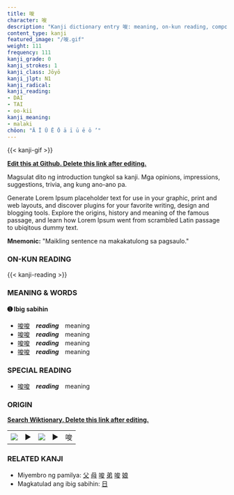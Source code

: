 ```yaml
---
title: 唆
character: 唆
description: "Kanji dictionary entry 唆: meaning, on-kun reading, compounds, origin, related kanji"
content_type: kanji
featured_image: "/唆.gif"
weight: 111
frequency: 111
kanji_grade: 0
kanji_strokes: 1
kanji_class: Jōyō
kanji_jlpt: N1
kanji_radical: 
kanji_reading: 
- DAI
- TAI
- oo-kii
kanji_meaning:
- malaki
chōon: "Ā Ī Ū Ē Ō ā ī ū ē ō ’"
---
```

[//]: # (Don't edit the line below. Kanji animated GIF code is automatically generated.)
{{< kanji-gif >}}

[//]: # (Edit below this line.)

**[Edit this at Github. Delete this link after editing.](https://github.com/tim0g/tim/tree/main/content/kanji/唆/index.md)**

Magsulat dito ng introduction tungkol sa kanji. Mga opinions, impressions, suggestions, trivia, ang kung ano-ano pa.

Generate Lorem Ipsum placeholder text for use in your graphic, print and web layouts, and discover plugins for your favorite writing, design and blogging tools. Explore the origins, history and meaning of the famous passage, and learn how Lorem Ipsum went from scrambled Latin passage to ubiqitous dummy text.
 
**Mnemonic:** "Maikling sentence na makakatulong sa pagsaulo."

### ON-KUN READING

[//]: # (Don't edit the line below. ON-KUN READING code is automatically generated.)
{{< kanji-reading >}}

### MEANING & WORDS

#### ➊ **Ibig sabihin**
  - [唆](../唆)[唆](../唆)　***reading***　meaning
  - [唆](../唆)[唆](../唆)　***reading***　meaning
  - [唆](../唆)[唆](../唆)　***reading***　meaning
  - [唆](../唆)[唆](../唆)　***reading***　meaning

### SPECIAL READING
  - [唆](../唆)[唆](../唆)　***reading***　meaning

### ORIGIN

**[Search Wiktionary. Delete this link after editing.](https://wiktionary.org/wiki/唆)**
<table class="kanji-table"><tr><td>
<img src="60px-唆-bronze.svg.png">
</td><td>▶</td><td>
<img src="60px-唆-oracle.svg.png">
</td><td>▶</td>
<td class="kanji-origin">唆</td>
</tr></table>

### RELATED KANJI
- Miyembro ng pamilya: [父](../父) [母](../母) [唆](../唆) [弟](../弟) [唆](../唆) [娘](../娘)
- Magkatulad ang ibig sabihin: [日](../日)

